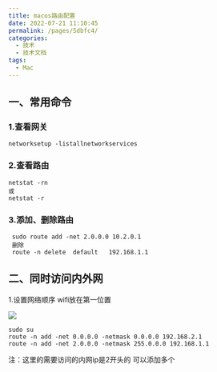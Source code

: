 ```yaml
---
title: macos路由配置
date: 2022-07-21 11:10:45
permalink: /pages/5dbfc4/
categories:
  - 技术
  - 技术文档
tags:
  - Mac
---
```


## 一、常用命令

### 1.查看网关

```
networksetup -listallnetworkservices
```

### 2.查看路由

```
netstat -rn
或
netstat -r
```

### 3.添加、删除路由

```
 sudo route add -net 2.0.0.0 10.2.0.1
 删除
 route -n delete  default   192.168.1.1
```

## 二、同时访问内外网

1.设置网络顺序 wifi放在第一位置

![](https://gcore.jsdelivr.net/gh/quyanchun/public_img/blog/202207211142975.png)

```
sudo su
route -n add -net 0.0.0.0 -netmask 0.0.0.0 192.168.2.1
route -n add -net 2.0.0.0 -netmask 255.0.0.0 192.168.1.1
```

注：这里的需要访问的内网ip是2开头的  可以添加多个
